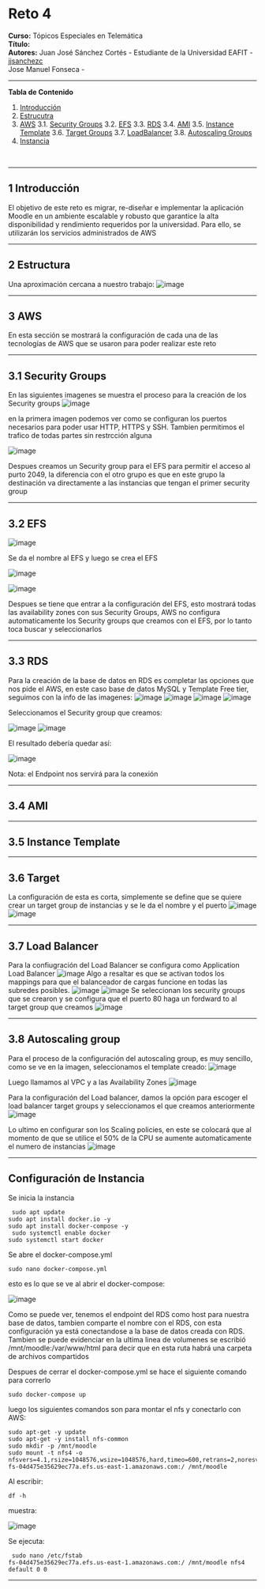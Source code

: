# **Reto 4**
**Curso:** Tópicos Especiales en Telemática <br>
**Título:** <br>
**Autores:** Juan José Sánchez Cortés - Estudiante de la Universidad EAFIT - [jjsanchezc](https://gist.github.com/jjsanchezc) <br>
 Jose Manuel Fonseca -

***

**Tabla de Contenido**

1. [Introducción](#Introduccion)
2. [Estrucutra](#Estructura)
3. [AWS](#AWS)
 3.1. [Security Groups](#Security)
 3.2. [EFS](#EFS)
 3.3. [RDS](#RDS)
 3.4. [AMI](#AMI)
 3.5. [Instance Template](#Template)
 3.6. [Target Groups](#Target)
 3.7. [LoadBalancer](#LoadBalancer)
 3.8. [Autoscaling Groups](#Autoscaling)
4. [Instancia](#Instancia)
<br>

***

<div id='Introduccion'>

## 1 Introducción
 
El objetivo de este reto es migrar, re-diseñar e implementar la aplicación Moodle en un ambiente escalable y robusto que garantice la alta disponibilidad y rendimiento requeridos por la universidad. Para ello, se utilizarán los servicios administrados de AWS
***

<div id='Estructura'/>

## 2 Estructura

 Una aproximación cercana a nuestro trabajo:
![image](https://cdn.discordapp.com/attachments/1101910712651096197/1103750661406990396/image.png)

***

<div id='AWS'/>

## 3 AWS
En esta sección se mostrará la configuración de cada una de las tecnologías de AWS que se usaron para poder realizar este reto

***


<div id='Security'/>

## 3.1 Security Groups

En las siguientes imagenes se muestra el proceso para la creación de los Security groups
![image](https://cdn.discordapp.com/attachments/1101910712651096197/1103753186432528505/image.png)

en la primera imagen podemos ver como se configuran los puertos necesarios para poder usar HTTP, HTTPS y SSH. Tambien permitimos el trafico de todas partes sin restrcción alguna

![image](https://cdn.discordapp.com/attachments/1101910712651096197/1103753400446894190/image.png)

Despues creamos un Security group para el EFS para permitir el acceso al purto 2049, la diferencia con el otro grupo es que en este grupo la destinación va directamente a las instancias que tengan el primer security group

***

<div id='EFS'/>

## 3.2 EFS


![image](https://cdn.discordapp.com/attachments/1101910712651096197/1103753767779844217/image.png)

Se da el nombre al EFS y luego se crea el EFS

![image](https://cdn.discordapp.com/attachments/1101910712651096197/1103754007064871053/image.png)

![image](https://cdn.discordapp.com/attachments/1101910712651096197/1103754045530853376/image.png)

Despues se tiene que entrar a la configuración del EFS, esto mostrará todas las availability zones con sus Security Groups, AWS no configura automaticamente los Security groups que creamos con el EFS, por lo tanto toca buscar y seleccionarlos




***

<div id='RDS'/>

## 3.3 RDS

 Para la creación de la base de datos en RDS es completar las opciones que nos pide el AWS, en este caso base de datos MySQL y Template Free tier, seguimos con la info de las imagenes:
![image](https://cdn.discordapp.com/attachments/1101910712651096197/1103755234188198098/image.png)
 ![image](https://cdn.discordapp.com/attachments/1101910712651096197/1103755292631629885/image.png)
 ![image](https://cdn.discordapp.com/attachments/1101910712651096197/1103755339935002657/image.png)
 ![image](https://cdn.discordapp.com/attachments/1101910712651096197/1103755387078967507/image.png)
 
 Seleccionamos el Security group que creamos:
 
  ![image](https://cdn.discordapp.com/attachments/1101910712651096197/1103755427902132274/image.png)
 ![image](https://cdn.discordapp.com/attachments/1101910712651096197/1103755469832593449/image.png)
 
 El resultado debería quedar así: 
 
  ![image](https://cdn.discordapp.com/attachments/1101910712651096197/1103777289390526474/image.png)
 
 Nota: el Endpoint nos servirá para la conexión

***

<div id='AMI'/>

## 3.4 AMI

***

<div id='Template'/>

## 3.5 Instance Template

***

<div id='Target'/>

 ## 3.6 Target
 
 La configuración de esta es corta, simplemente se define que se quiere crear un target group de instancias y se le da el nombre y el puerto 
 ![image](https://cdn.discordapp.com/attachments/1101910712651096197/1103807186360074260/image.png)
 ![image](https://cdn.discordapp.com/attachments/1101910712651096197/1103807420741992488/image.png)
***

<div id='LoadBalancer'>

 ## 3.7 Load Balancer
 
 Para la confiugración del Load Balancer se configura como Application Load Balancer 
 ![image](https://cdn.discordapp.com/attachments/1101910712651096197/1103808021873823785/image.png)
 Algo a resaltar es que se activan todos los mappings para que el balanceador de cargas funcione en todas las subredes posibles.
 ![image](https://cdn.discordapp.com/attachments/1101910712651096197/1103807648543015012/image.png)
 ![image](https://cdn.discordapp.com/attachments/1101910712651096197/1103807757141942452/image.png)
 Se seleccionan los security groups que se crearon y se configura que el puerto 80 haga un fordward to al target group que creamos
 ![image](https://cdn.discordapp.com/attachments/1101910712651096197/1103807850091917363/image.png)
 
 

***


<div id='Autoscaling'>

 ## 3.8 Autoscaling group

Para el proceso de la configuración del autoscaling group, es muy sencillo, como se ve en la imagen, seleccionamos el template creado:
 ![image](https://cdn.discordapp.com/attachments/1101910712651096197/1103808250194972703/image.png)
 
Luego llamamos al VPC y a las Availability Zones
 ![image](https://cdn.discordapp.com/attachments/1101910712651096197/1103808401248628827/image.png)
 
 Para la configuración del Load balancer, damos la opción para escoger el load balancer target groups y seleccionamos el que creamos anteriormente
 ![image](https://cdn.discordapp.com/attachments/1101910712651096197/1103808627095109733/image.png)
 
Lo ultimo en configurar son los Scaling policies, en este se colocará que al momento de que se utilice el 50% de la CPU se aumente automaticamente el numero de instancias
 ![image](https://cdn.discordapp.com/attachments/1101910712651096197/1103809019715526676/image.png)
 
***

<div id='Instancia'>

## Configuración de Instancia
Se inicia la instancia 
 
```
 sudo apt update
sudo apt install docker.io -y
sudo apt install docker-compose -y
 sudo systemctl enable docker
sudo systemctl start docker
```
 Se abre el docker-compose.yml
 ```
sudo nano docker-compose.yml
 ```
  esto es lo que se ve al abrir el docker-compose:
 
 ![image](https://cdn.discordapp.com/attachments/1101910712651096197/1103793035617259631/image.png)
 
Como se puede ver, tenemos el endpoint del RDS como host para nuestra base de datos, tambien comparte el nombre con el RDS, con esta configuración ya está conectandose a la base de datos creada con RDS. 
 Tambien se puede evidenciar en la ultima linea de volumenes se escribió  /mnt/moodle:/var/www/html para decir que en esta ruta habrá una carpeta de archivos compartidos 
 
 
 Despues de cerrar el docker-compose.yml se hace el siguiente comando para correrlo 
  ```
 sudo docker-compose up
  ```
luego los siguientes comandos son para montar el nfs y conectarlo con AWS:
```
sudo apt-get -y update
sudo apt-get -y install nfs-common
sudo mkdir -p /mnt/moodle
sudo mount -t nfs4 -o nfsvers=4.1,rsize=1048576,wsize=1048576,hard,timeo=600,retrans=2,noresvport fs-04d475e35629ec77a.efs.us-east-1.amazonaws.com:/ /mnt/moodle
```
Al escribir:
 ```
 df -h
 ```
muestra: 
 
 ![image](https://cdn.discordapp.com/attachments/1101910712651096197/1103797059145961482/image.png)
 
 Se ejecuta:
```
 sudo nano /etc/fstab
fs-04d475e35629ec77a.efs.us-east-1.amazonaws.com:/ /mnt/moodle nfs4 default 0 0
```
 
 
 
 
***
